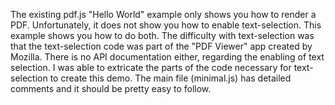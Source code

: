 The existing pdf.js "Hello World" example only shows you how to render a PDF. Unfortunately, it does not show you how to enable text-selection. This example shows you how to do both. The difficulty with text-selection was that the text-selection code was part of the "PDF Viewer" app created by Mozilla. There is no API documentation either, regarding the enabling of text selection. I was able to extricate the parts of the code necessary for text-selection to create this demo. The main file (minimal.js) has detailed comments and it should be pretty easy to follow.
